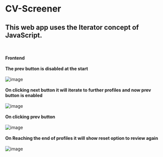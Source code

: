# CV-Screener
This web app uses the Iterator concept of JavaScript.
---
<br><br>
__Frontend__
<br><br>
__The prev button is disabled at the start__
<br><br>
![image](https://user-images.githubusercontent.com/59146229/104087734-da368200-5287-11eb-8d81-d8d7c683b149.png)
<br><br>
__On clicking next button it will iterate to further profiles and now prev button is enabled__
<br><br>
![image](https://user-images.githubusercontent.com/59146229/104087776-2d103980-5288-11eb-9007-0b377868d238.png)
<br><br>
__On clicking prev button__
<br><br>
![image](https://user-images.githubusercontent.com/59146229/104088023-ce4bbf80-5289-11eb-94a3-90ce3569142b.png)
<br><br>
__On Reaching the end of profiles it will show reset option to review again__
<br><br>
![image](https://user-images.githubusercontent.com/59146229/104087819-91cb9400-5288-11eb-910d-c5ab2e164256.png)
<br>

